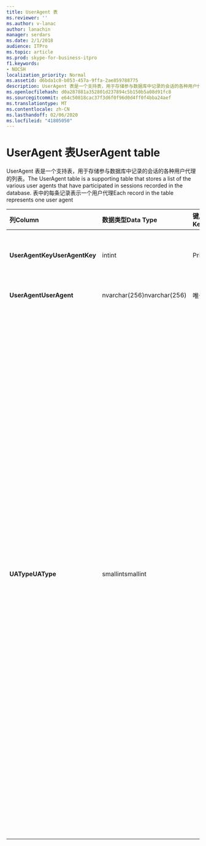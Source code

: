 ```yaml
---
title: UserAgent 表
ms.reviewer: ''
ms.author: v-lanac
author: lanachin
manager: serdars
ms.date: 2/1/2018
audience: ITPro
ms.topic: article
ms.prod: skype-for-business-itpro
f1.keywords:
- NOCSH
localization_priority: Normal
ms.assetid: d6bda1c0-b053-457a-9ffa-2ae859788775
description: UserAgent 表是一个支持表，用于存储参与数据库中记录的会话的各种用户代理的列表。 表中的每条记录表示一个用户代理
ms.openlocfilehash: d0a287881a352801d237894c5b150b5a08d91fc8
ms.sourcegitcommit: e64c50818cac37f3d6f0f96d0d4ff0f4bba24aef
ms.translationtype: MT
ms.contentlocale: zh-CN
ms.lasthandoff: 02/06/2020
ms.locfileid: "41805050"
---
```

# <a name="useragent-table"></a><span data-ttu-id="a9e44-104">UserAgent 表</span><span class="sxs-lookup"><span data-stu-id="a9e44-104">UserAgent table</span></span>
 
<span data-ttu-id="a9e44-105">UserAgent 表是一个支持表，用于存储参与数据库中记录的会话的各种用户代理的列表。</span><span class="sxs-lookup"><span data-stu-id="a9e44-105">The UserAgent table is a supporting table that stores a list of the various user agents that have participated in sessions recorded in the database.</span></span> <span data-ttu-id="a9e44-106">表中的每条记录表示一个用户代理</span><span class="sxs-lookup"><span data-stu-id="a9e44-106">Each record in the table represents one user agent</span></span>
  
|<span data-ttu-id="a9e44-107">**列**</span><span class="sxs-lookup"><span data-stu-id="a9e44-107">**Column**</span></span>|<span data-ttu-id="a9e44-108">**数据类型**</span><span class="sxs-lookup"><span data-stu-id="a9e44-108">**Data Type**</span></span>|<span data-ttu-id="a9e44-109">**键/索引**</span><span class="sxs-lookup"><span data-stu-id="a9e44-109">**Key/Index**</span></span>|<span data-ttu-id="a9e44-110">**详细信息**</span><span class="sxs-lookup"><span data-stu-id="a9e44-110">**Details**</span></span>|
|:-----|:-----|:-----|:-----|
|<span data-ttu-id="a9e44-111">**UserAgentKey**</span><span class="sxs-lookup"><span data-stu-id="a9e44-111">**UserAgentKey**</span></span> <br/> |<span data-ttu-id="a9e44-112">int</span><span class="sxs-lookup"><span data-stu-id="a9e44-112">int</span></span>  <br/> |<span data-ttu-id="a9e44-113">Primary</span><span class="sxs-lookup"><span data-stu-id="a9e44-113">Primary</span></span>  <br/> |<span data-ttu-id="a9e44-114">标识此用户代理的唯一号码。</span><span class="sxs-lookup"><span data-stu-id="a9e44-114">Unique number identifying this user agent.</span></span>  <br/> |
|<span data-ttu-id="a9e44-115">**UserAgent**</span><span class="sxs-lookup"><span data-stu-id="a9e44-115">**UserAgent**</span></span> <br/> |<span data-ttu-id="a9e44-116">nvarchar(256)</span><span class="sxs-lookup"><span data-stu-id="a9e44-116">nvarchar(256)</span></span>  <br/> |<span data-ttu-id="a9e44-117">唯一</span><span class="sxs-lookup"><span data-stu-id="a9e44-117">Unique</span></span>  <br/> |<span data-ttu-id="a9e44-118">用户代理字符串。</span><span class="sxs-lookup"><span data-stu-id="a9e44-118">User Agent string.</span></span>  <br/> |
|<span data-ttu-id="a9e44-119">**UAType**</span><span class="sxs-lookup"><span data-stu-id="a9e44-119">**UAType**</span></span> <br/> |<span data-ttu-id="a9e44-120">smallint</span><span class="sxs-lookup"><span data-stu-id="a9e44-120">smallint</span></span>  <br/> | <br/> |<span data-ttu-id="a9e44-121">1是中介服务器。</span><span class="sxs-lookup"><span data-stu-id="a9e44-121">1 is Mediation Server.</span></span>  <br/> <span data-ttu-id="a9e44-122">2是 A/V 会议服务器。</span><span class="sxs-lookup"><span data-stu-id="a9e44-122">2 is A/V Conferencing Server.</span></span>  <br/> <span data-ttu-id="a9e44-123">4是 Skype for business。</span><span class="sxs-lookup"><span data-stu-id="a9e44-123">4 is Skype for Business.</span></span>  <br/> <span data-ttu-id="a9e44-124">8是 IP 电话。</span><span class="sxs-lookup"><span data-stu-id="a9e44-124">8 is IP Phone.</span></span>  <br/> <span data-ttu-id="a9e44-125">16是 Live Meeting 控制台。</span><span class="sxs-lookup"><span data-stu-id="a9e44-125">16 is Live Meeting Console.</span></span>  <br/> <span data-ttu-id="a9e44-126">32是部署验证工具（DVT）。</span><span class="sxs-lookup"><span data-stu-id="a9e44-126">32 is Deployment Validation Tool (DVT).</span></span>  <br/> <span data-ttu-id="a9e44-127">64是 Macintosh 计算机上的 Skype for business 服务器。</span><span class="sxs-lookup"><span data-stu-id="a9e44-127">64 is Skype for Business Server on Macintosh computers.</span></span>  <br/> <span data-ttu-id="a9e44-128">128是 Skype for business 服务器助理。</span><span class="sxs-lookup"><span data-stu-id="a9e44-128">128 is Skype for Business Server Attendant.</span></span>  <br/> <span data-ttu-id="a9e44-129">256是会议公告服务。</span><span class="sxs-lookup"><span data-stu-id="a9e44-129">256 is Conferencing Announcement service.</span></span>  <br/> <span data-ttu-id="a9e44-130">512是会议自动助理。</span><span class="sxs-lookup"><span data-stu-id="a9e44-130">512 is Conferencing Auto Attendant.</span></span>  <br/> <span data-ttu-id="a9e44-131">1024是响应组应用程序。</span><span class="sxs-lookup"><span data-stu-id="a9e44-131">1024 is Response Group application.</span></span>  <br/> <span data-ttu-id="a9e44-132">2048不在语音控制范围内。</span><span class="sxs-lookup"><span data-stu-id="a9e44-132">2048 is Outside Voice Control.</span></span>  <br/> |
   

